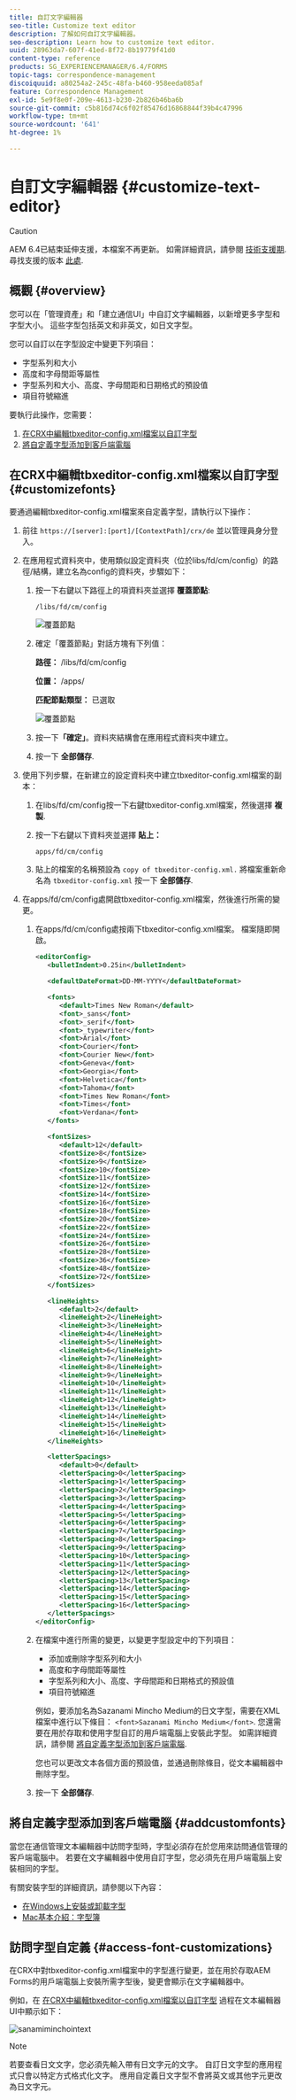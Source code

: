 ```yaml
---
title: 自訂文字編輯器
seo-title: Customize text editor
description: 了解如何自訂文字編輯器。
seo-description: Learn how to customize text editor.
uuid: 28963da7-607f-41ed-8f72-8b19779f41d0
content-type: reference
products: SG_EXPERIENCEMANAGER/6.4/FORMS
topic-tags: correspondence-management
discoiquuid: a80254a2-245c-48fa-b460-958eeda085af
feature: Correspondence Management
exl-id: 5e9f8e0f-209e-4613-b230-2b826b46ba6b
source-git-commit: c5b816d74c6f02f85476d16868844f39b4c47996
workflow-type: tm+mt
source-wordcount: '641'
ht-degree: 1%

---
```


# 自訂文字編輯器 {#customize-text-editor}

>[!CAUTION]
>
>AEM 6.4已結束延伸支援，本檔案不再更新。 如需詳細資訊，請參閱 [技術支援期](https://helpx.adobe.com//tw/support/programs/eol-matrix.html). 尋找支援的版本 [此處](https://experienceleague.adobe.com/docs/).

## 概觀 {#overview}

您可以在「管理資產」和「建立通信UI」中自訂文字編輯器，以新增更多字型和字型大小。 這些字型包括英文和非英文，如日文字型。

您可以自訂以在字型設定中變更下列項目：

* 字型系列和大小
* 高度和字母間距等屬性
* 字型系列和大小、高度、字母間距和日期格式的預設值
* 項目符號縮進

要執行此操作，您需要：

1. [在CRX中編輯tbxeditor-config.xml檔案以自訂字型](#customizefonts)
1. [將自定義字型添加到客戶端電腦](#addcustomfonts)

## 在CRX中編輯tbxeditor-config.xml檔案以自訂字型 {#customizefonts}

要通過編輯tbxeditor-config.xml檔案來自定義字型，請執行以下操作：

1. 前往 `https://[server]:[port]/[ContextPath]/crx/de` 並以管理員身分登入。
1. 在應用程式資料夾中，使用類似設定資料夾（位於libs/fd/cm/config）的路徑/結構，建立名為config的資料夾，步驟如下：

   1. 按一下右鍵以下路徑上的項資料夾並選擇 **覆蓋節點**:

      `/libs/fd/cm/config`

      ![覆蓋節點](assets/1-4.png)

   1. 確定「覆蓋節點」對話方塊有下列值：

      **路徑：** /libs/fd/cm/config

      **位置：** /apps/

      **匹配節點類型：** 已選取

      ![覆蓋節點](assets/2-2.png)

   1. 按一下&#x200B;**「確定」**。資料夾結構會在應用程式資料夾中建立。

   1. 按一下 **全部儲存**.

1. 使用下列步驟，在新建立的設定資料夾中建立tbxeditor-config.xml檔案的副本：

   1. 在libs/fd/cm/config按一下右鍵tbxeditor-config.xml檔案，然後選擇 **複製**.
   1. 按一下右鍵以下資料夾並選擇 **貼上：**

      `apps/fd/cm/config`

   1. 貼上的檔案的名稱預設為 `copy of tbxeditor-config.xml.` 將檔案重新命名為 `tbxeditor-config.xml` 按一下 **全部儲存**.

1. 在apps/fd/cm/config處開啟tbxeditor-config.xml檔案，然後進行所需的變更。

   1. 在apps/fd/cm/config處按兩下tbxeditor-config.xml檔案。 檔案隨即開啟。

      ```xml
      <editorConfig>
         <bulletIndent>0.25in</bulletIndent>
      
         <defaultDateFormat>DD-MM-YYYY</defaultDateFormat>
      
         <fonts>
            <default>Times New Roman</default>
            <font>_sans</font>
            <font>_serif</font>
            <font>_typewriter</font>
            <font>Arial</font>
            <font>Courier</font>
            <font>Courier New</font>
            <font>Geneva</font>
            <font>Georgia</font>
            <font>Helvetica</font>
            <font>Tahoma</font>
            <font>Times New Roman</font>
            <font>Times</font>
            <font>Verdana</font>
         </fonts>
      
         <fontSizes>
            <default>12</default>
            <fontSize>8</fontSize>
            <fontSize>9</fontSize>
            <fontSize>10</fontSize>
            <fontSize>11</fontSize>
            <fontSize>12</fontSize>
            <fontSize>14</fontSize>
            <fontSize>16</fontSize>
            <fontSize>18</fontSize>
            <fontSize>20</fontSize>
            <fontSize>22</fontSize>
            <fontSize>24</fontSize>
            <fontSize>26</fontSize>
            <fontSize>28</fontSize>
            <fontSize>36</fontSize>
            <fontSize>48</fontSize>
            <fontSize>72</fontSize>
         </fontSizes>
      
         <lineHeights>
            <default>2</default>     
            <lineHeight>2</lineHeight>
            <lineHeight>3</lineHeight>
            <lineHeight>4</lineHeight>
            <lineHeight>5</lineHeight>
            <lineHeight>6</lineHeight>
            <lineHeight>7</lineHeight>
            <lineHeight>8</lineHeight>
            <lineHeight>9</lineHeight>
            <lineHeight>10</lineHeight>
            <lineHeight>11</lineHeight>
            <lineHeight>12</lineHeight>
            <lineHeight>13</lineHeight>
            <lineHeight>14</lineHeight>
            <lineHeight>15</lineHeight>
            <lineHeight>16</lineHeight>
         </lineHeights>
      
         <letterSpacings>
            <default>0</default>
            <letterSpacing>0</letterSpacing>
            <letterSpacing>1</letterSpacing>
            <letterSpacing>2</letterSpacing>
            <letterSpacing>3</letterSpacing>
            <letterSpacing>4</letterSpacing>
            <letterSpacing>5</letterSpacing>
            <letterSpacing>6</letterSpacing>
            <letterSpacing>7</letterSpacing>
            <letterSpacing>8</letterSpacing>
            <letterSpacing>9</letterSpacing>
            <letterSpacing>10</letterSpacing>
            <letterSpacing>11</letterSpacing>
            <letterSpacing>12</letterSpacing>
            <letterSpacing>13</letterSpacing>
            <letterSpacing>14</letterSpacing>
            <letterSpacing>15</letterSpacing>
            <letterSpacing>16</letterSpacing>
         </letterSpacings>
      </editorConfig>
      ```

   1. 在檔案中進行所需的變更，以變更字型設定中的下列項目：

      * 添加或刪除字型系列和大小
      * 高度和字母間距等屬性
      * 字型系列和大小、高度、字母間距和日期格式的預設值
      * 項目符號縮進

      例如，要添加名為Sazanami Mincho Medium的日文字型，需要在XML檔案中進行以下條目： `<font>Sazanami Mincho Medium</font>`. 您還需要在用於存取和使用字型自訂的用戶端電腦上安裝此字型。 如需詳細資訊，請參閱 [將自定義字型添加到客戶端電腦](#addcustomfonts).

      您也可以更改文本各個方面的預設值，並通過刪除條目，從文本編輯器中刪除字型。

   1. 按一下 **全部儲存**.


## 將自定義字型添加到客戶端電腦 {#addcustomfonts}

當您在通信管理文本編輯器中訪問字型時，字型必須存在於您用來訪問通信管理的客戶端電腦中。 若要在文字編輯器中使用自訂字型，您必須先在用戶端電腦上安裝相同的字型。

有關安裝字型的詳細資訊，請參閱以下內容：

* [在Windows上安裝或卸載字型](https://windows.microsoft.com/en-us/windows-vista/install-or-uninstall-fonts)
* [Mac基本介紹：字型簿](https://support.apple.com/en-us/HT201749)

## 訪問字型自定義 {#access-font-customizations}

在CRX中對tbxeditor-config.xml檔案中的字型進行變更，並在用於存取AEM Forms的用戶端電腦上安裝所需字型後，變更會顯示在文字編輯器中。

例如，在 [在CRX中編輯tbxeditor-config.xml檔案以自訂字型](#customizefonts) 過程在文本編輯器UI中顯示如下：

![sanamiminchointext](assets/sazanamiminchointext.png)

>[!NOTE]
>
>若要查看日文文字，您必須先輸入帶有日文字元的文字。 自訂日文字型的應用程式只會以特定方式格式化文字。 應用自定義日文字型不會將英文或其他字元更改為日文字元。
